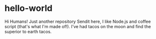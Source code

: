 # hello-world

Hi Humans!
Just another repository 
Sendit here, I like Node.js and coffee script (that's what I'm made of!).
I've had tacos on the moon and find the superior to earth tacos.
